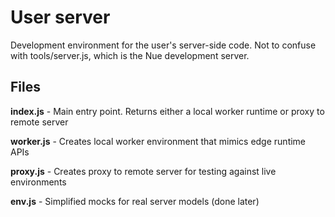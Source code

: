 
# User server
Development environment for the user's server-side code. Not to confuse with tools/server.js, which is the Nue development server.

## Files

**index.js** - Main entry point. Returns either a local worker runtime or proxy to remote server

**worker.js** - Creates local worker environment that mimics edge runtime APIs

**proxy.js** - Creates proxy to remote server for testing against live environments  

**env.js** - Simplified mocks for real server models (done later)




